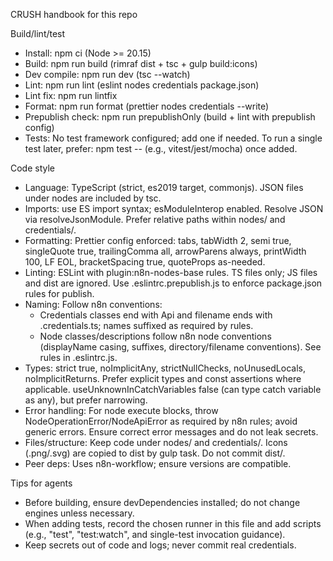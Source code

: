 CRUSH handbook for this repo

Build/lint/test
- Install: npm ci (Node >= 20.15)
- Build: npm run build (rimraf dist + tsc + gulp build:icons)
- Dev compile: npm run dev (tsc --watch)
- Lint: npm run lint (eslint nodes credentials package.json)
- Lint fix: npm run lintfix
- Format: npm run format (prettier nodes credentials --write)
- Prepublish check: npm run prepublishOnly (build + lint with prepublish config)
- Tests: No test framework configured; add one if needed. To run a single test later, prefer: npm test -- <pattern> (e.g., vitest/jest/mocha) once added.

Code style
- Language: TypeScript (strict, es2019 target, commonjs). JSON files under nodes are included by tsc.
- Imports: use ES import syntax; esModuleInterop enabled. Resolve JSON via resolveJsonModule. Prefer relative paths within nodes/ and credentials/.
- Formatting: Prettier config enforced: tabs, tabWidth 2, semi true, singleQuote true, trailingComma all, arrowParens always, printWidth 100, LF EOL, bracketSpacing true, quoteProps as-needed.
- Linting: ESLint with plugin:n8n-nodes-base rules. TS files only; JS files and dist are ignored. Use .eslintrc.prepublish.js to enforce package.json rules for publish.
- Naming: Follow n8n conventions:
  - Credentials classes end with Api and filename ends with .credentials.ts; names suffixed as required by rules.
  - Node classes/descriptions follow n8n node conventions (displayName casing, suffixes, directory/filename conventions). See rules in .eslintrc.js.
- Types: strict true, noImplicitAny, strictNullChecks, noUnusedLocals, noImplicitReturns. Prefer explicit types and const assertions where applicable. useUnknownInCatchVariables false (can type catch variable as any), but prefer narrowing.
- Error handling: For node execute blocks, throw NodeOperationError/NodeApiError as required by n8n rules; avoid generic errors. Ensure correct error messages and do not leak secrets.
- Files/structure: Keep code under nodes/ and credentials/. Icons (.png/.svg) are copied to dist by gulp task. Do not commit dist/.
- Peer deps: Uses n8n-workflow; ensure versions are compatible.

Tips for agents
- Before building, ensure devDependencies installed; do not change engines unless necessary.
- When adding tests, record the chosen runner in this file and add scripts (e.g., "test", "test:watch", and single-test invocation guidance).
- Keep secrets out of code and logs; never commit real credentials.
